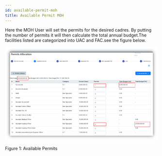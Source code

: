 ```yaml
---
id: available-permit-moh
title: Available Permit MOH
---
```


Here the MOH User will set the permits for the desired cadres. By putting the number of permits it will then calculate the total annual budget.The facilities listed are categorized into UAC and FAC.see the figure below.

![img alt](/img/available-permits-moh.png)

Figure 1: Available Permits
